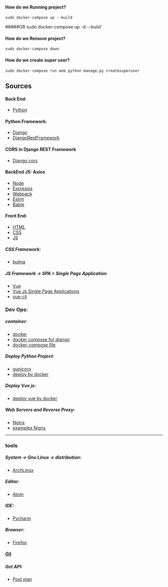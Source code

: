 
#### How do we Running project?
    sudo docker-compose up --build
#####OR
    sudo docker-compose up -d --build`

#### How do we Remove project?
    sudo docker-compose down

#### How do we create super user?
    sudo docker-compose run web python manage.py createsuperuser



## Sources
#### Back End:
- <a href="https://docs.python.org/3/">Python</a>

#### Python Framework: 
- <a href="https://docs.djangoproject.com/en/2.1/">Django</a> 
- <a href="https://www.django-rest-framework.org/">DjangoRestFramework</a>

#### CORS in Django REST Framework
- <a href="https://www.techiediaries.com/django-cors/">Django cors</a>

#### BackEnd JS: Axios
- <a href="https://nodejs.org/api/index.html">Node</a>
- <a href="https://expressjs.com/en/starter/installing.html">Expressjs</a>
- <a href="https://webpack.js.org/concepts/">Webpack</a>
- <a href="https://eslint.org/docs/developer-guide/working-with-rules">Eslint</a>
- <a href="https://babeljs.io/docs/en/">Bable</a>

#### Front End:
- <a href="https://www.w3schools.com/html/">HTML</a>
- <a href="https://www.w3schools.com/css/">CSS</a>
- <a href="https://www.w3schools.com/js/">JS</a>

##### CSS Framework:
- <a href="https://bulma.io/">bulma</a>

##### JS Framework -> SPA = Single Page Application
- <a href="https://vuejs.org/">Vue</a>
- <a href="https://app.pluralsight.com/library/courses/vue-js-single-page-applications/table-of-contents">Vue Js Single Page Applications</a>
- <a href="https://vue-loader.vuejs.org/guide/#vue-cli">vue-cli</a> 

### Dev Ops:

##### container:
- <a href="https://www.docker.com/">docker</a>
- <a href="https://docs.docker.com/compose/django">docker compose for django</a>
- <a href="https://docs.docker.com/compose/compose-file/">docker-compose file</a>

##### Deploy Python Project: 
- <a href="https://gunicorn.org/">gunicorn</a>
- <a href="https://testdriven.io/blog/dockerizing-django-with-postgres-gunicorn-and-nginx">deploy by docker</a>

##### Deploy Vue js:
- <a href="https://vuejs.org/v2/cookbook/dockerize-vuejs-app.html">deploy vue by docker</a>

##### Web Servers and Reverse Proxy: 
- <a href="https://www.nginx.com/">Nginx</a>
- <a href="https://www.nginx.com/resources/wiki/start/topics/examples/full/">examples Nignx</a>

<hr/>

### tools
##### System -> Gnu Linux -> distribution:
- <a href="https://www.archlinux.org/">ArchLinux</a>

##### Editor:
- <a href="https://atom.io/">Atom</a>

##### IDE:
- <a href="https://www.jetbrains.com/pycharm/">Pycharm</a>

##### Browser:
- <a href="https://www.mozilla.org/">Firefox</a>


##### <a href="https://git-scm.com/">Git<a>

##### Get API:
- <a href="https://www.getpostman.com/">Post man</a>
